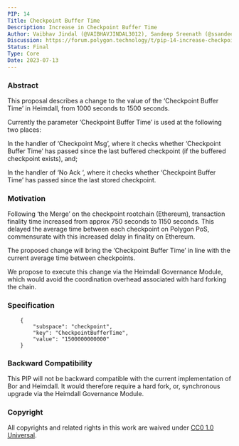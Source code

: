 ```yaml
---
PIP: 14
Title: Checkpoint Buffer Time
Description: Increase in Checkpoint Buffer Time
Author: Vaibhav Jindal (@VAIBHAVJINDAL3012), Sandeep Sreenath (@ssandeep)
Discussion: https://forum.polygon.technology/t/pip-14-increase-checkpoint-buffer-time/12369
Status: Final
Type: Core
Date: 2023-07-13
---
```


### Abstract
This proposal describes a change to the value of the ‘Checkpoint Buffer Time’ in Heimdall, from 1000 seconds to 1500 seconds.

Currently the parameter ‘Checkpoint Buffer Time’ is used at the following two places:

In the handler of ‘Checkpoint Msg’, where it checks whether ‘Checkpoint Buffer Time’ has passed since the last buffered checkpoint (if the buffered checkpoint exists), and;

In the handler of ‘No Ack ‘, where it checks whether ‘Checkpoint Buffer Time’ has passed since the last stored checkpoint.

### Motivation
Following ‘the Merge’ on the checkpoint rootchain (Ethereum), transaction finality time increased from approx 750 seconds to 1150 seconds. This delayed the average time between each checkpoint on Polygon PoS, commensurate with this increased delay in finality on Ethereum.

The proposed change will bring the ‘Checkpoint Buffer Time’ in line with the current average time between checkpoints.

We propose to execute this change via the Heimdall Governance Module, which would avoid the coordination overhead associated with hard forking the chain.

### Specification
        {
            "subspace": "checkpoint",
            "key": "CheckpointBufferTime",
            "value": "1500000000000"
        }

### Backward Compatibility
This PIP will not be backward compatible with the current implementation of Bor and Heimdall. It would therefore require a hard fork, or, synchronous upgrade via the Heimdall Governance Module.

### Copyright
All copyrights and related rights in this work are waived under [CC0 1.0 Universal](https://creativecommons.org/publicdomain/zero/1.0/legalcode).
